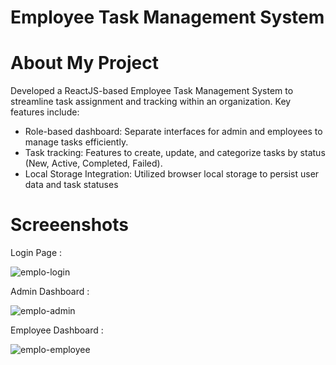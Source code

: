 # Employee Task Management System

# About My Project
Developed a ReactJS-based Employee Task Management System to streamline task assignment and
tracking within an organization. Key features include:
- Role-based dashboard: Separate interfaces for admin and employees to manage tasks efficiently.
- Task tracking: Features to create, update, and categorize tasks by status (New, Active, Completed,
Failed).
- Local Storage Integration: Utilized browser local storage to persist user data and task statuses
# Screeenshots
Login Page :

![emplo-login](https://github.com/user-attachments/assets/468aced0-e52b-44b8-88ae-0c463431c182)

Admin Dashboard :

![emplo-admin](https://github.com/user-attachments/assets/6fa25743-0d08-4e09-ba21-d1aef25110ce)

Employee Dashboard :

![emplo-employee](https://github.com/user-attachments/assets/89c623ad-dbde-4947-b11f-7779583477d5)
